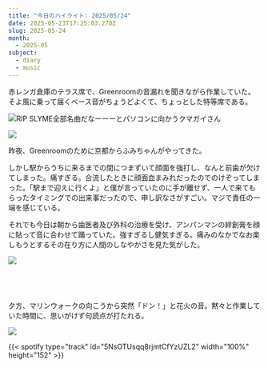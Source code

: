 ```yaml
---
title: "今日のハイライト: 2025/05/24"
date: 2025-05-23T17:25:03.270Z
slug: 2025-05-24
month:
  - 2025-05
subject:
  - diary
  - music
---
```

赤レンガ倉庫のテラス席で、Greenroomの音漏れを聞きながら作業していた。
そよ風に乗って届くベース音がちょうどよくて、ちょっとした特等席である。

![RIP SLYME全部名曲だなーーーとパソコンに向かうクマガイさん](/images/diary/2025-05-24/pxl_20250524_083049794.jpg)

![](/images/diary/2025-05-24/greenroom.png)

昨夜、Greenroomのために京都からふみちゃんがやってきた。

しかし駅からうちに来るまでの間につまずいて顔面を強打し、なんと前歯が欠けてしまった。痛すぎる。合流したときに顔面血まみれだったのでのけぞってしまった。「駅まで迎えに行くよ」と僕が言っていたのに手が離せず、一人で来てもらったタイミングでの出来事だったので、申し訳なさがすごい。マジで責任の一端を感じている。

それでも今日は朝から歯医者及び外科の治療を受け、アンパンマンの絆創膏を顔に貼って音に合わせて踊っていた。強すぎるし健気すぎる。痛みのなかでなお楽しもうとするその在り方に人間のしなやかさを見た気がした。

![](/images/diary/2025-05-24/pxl_20250524_072832002.jpg)

###### 　﻿

夕方、マリンウォークの向こうから突然「ドン！」と花火の音。黙々と作業していた時間に、思いがけず句読点が打たれる。

![](/images/diary/2025-05-24/fire.jpg)

{{< spotify type="track" id="5NsOTUsqq8rjmtCfYzUZL2" width="100%" height="152" >}}